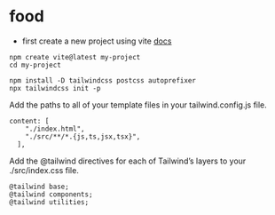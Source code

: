 # food

+ first create a new project using vite [docs](https://tailwindcss.com/docs/guides/vite)

```
npm create vite@latest my-project
cd my-project
```

```
npm install -D tailwindcss postcss autoprefixer
npx tailwindcss init -p
```

Add the paths to all of your template files in your tailwind.config.js file.
```
content: [
    "./index.html",
    "./src/**/*.{js,ts,jsx,tsx}",
  ],
```

Add the @tailwind directives for each of Tailwind’s layers to your ./src/index.css file.
```
@tailwind base;
@tailwind components;
@tailwind utilities;
```

